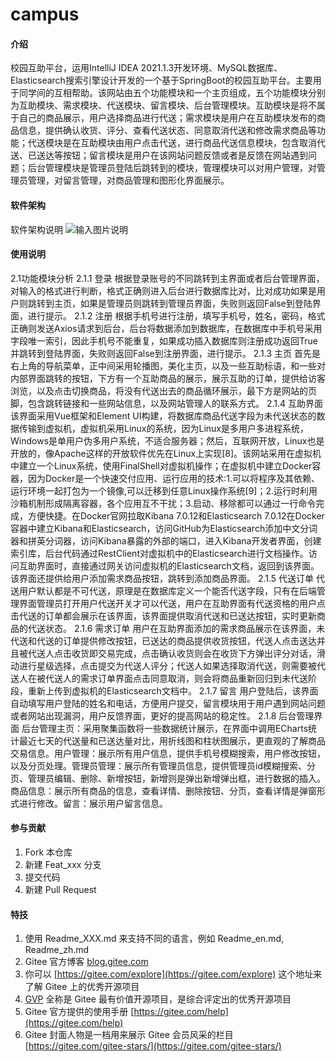 # campus

#### 介绍
校园互助平台，运用IntelliJ IDEA 2021.1.3开发环境、MySQL数据库、Elasticsearch搜索引擎设计开发的一个基于SpringBoot的校园互助平台。主要用于同学间的互相帮助。该网站由五个功能模块和一个主页组成，五个功能模块分别为互助模块、需求模块、代送模块、留言模块、后台管理模块。互助模块是将不属于自己的商品展示，用户选择商品进行代送；需求模块是用户在互助模块发布的商品信息，提供确认收货、评分、查看代送状态、同意取消代送和修改需求商品等功能；代送模块是在互助模块由用户点击代送，进行商品代送信息模块，包含取消代送、已送达等按钮；留言模块是用户在该网站问题反馈或者是反馈在网站遇到问题；后台管理模块是管理员登陆后跳转到的模块，管理模块可以对用户管理，对管理员管理，对留言管理，对商品管理和图形化界面展示。

#### 软件架构
软件架构说明
![输入图片说明](https://images.gitee.com/uploads/images/2022/0606/162853_ff48079e_9708949.png "屏幕截图.png")


#### 使用说明

2.1功能模块分析
2.1.1 登录
	根据登录账号的不同跳转到主界面或者后台管理界面，对输入的格式进行判断，格式正确则进入后台进行数据库比对，比对成功如果是用户则跳转到主页，如果是管理员则跳转到管理员界面，失败则返回False到登陆界面，进行提示。
2.1.2 注册
	根据手机号进行注册，填写手机号，姓名，密码，格式正确则发送Axios请求到后台，后台将数据添加到数据库，在数据库中手机号采用字段唯一索引，因此手机号不能重复，如果成功插入数据库则注册成功返回True并跳转到登陆界面，失败则返回False到注册界面，进行提示。
2.1.3 主页
	首先是右上角的导航菜单，正中间采用轮播图，美化主页，以及一些互助标语，和一些对内部界面跳转的按钮，下方有一个互助商品的展示，展示互助的订单，提供给访客浏览，以及点击切换商品，将没有代送出去的商品循环展示，最下方是网站的页脚，包含跳转链接和一些网站信息，以及网站管理人的联系方式。
2.1.4 互助界面
	该界面采用Vue框架和Element UI构建，将数据库商品代送字段为未代送状态的数据传输到虚拟机，虚拟机采用Linux的系统，因为Linux是多用户多进程系统，Windows是单用户伪多用户系统，不适合服务器；然后，互联网开放，Linux也是开放的，像Apache这样的开放软件优先在Linux上实现[8]。该网站采用在虚拟机中建立一个Linux系统，使用FinalShell对虚拟机操作；在虚拟机中建立Docker容器，因为Docker是一个快速交付应用、运行应用的技术:1.可以将程序及其依赖、运行环境一起打包为一个镜像,可以迁移到任意Linux操作系统[9]；2.运行时利用沙箱机制形成隔离容器，各个应用互不干扰；3.启动、移除都可以通过一行命令完成，方便快捷。在Docker官网拉取Kibana 7.0.12和Elasticsearch 7.0.12在Docker容器中建立Kibana和Elasticsearch，访问GitHub为Elasticsearch添加中文分词器和拼英分词器，访问Kibana暴露的外部的端口，进入Kibana开发者界面，创建索引库，后台代码通过RestClient对虚拟机中的Elasticsearch进行文档操作。访问互助界面时，直接通过网关访问虚拟机的Elasticsearch文档，返回到该界面。该界面还提供给用户添加需求商品按钮，跳转到添加商品界面。
2.1.5 代送订单
	代送用户默认都是不可代送，原理是在数据库定义一个能否代送字段，只有在后端管理界面管理员打开用户代送开关才可以代送，用户在互助界面有代送资格的用户点击代送的订单都会展示在该界面，该界面提供取消代送和已送达按钮，实时更新商品的代送状态。
2.1.6 需求订单
	用户在互助界面添加的需求商品展示在该界面，未代送和代送的订单提供修改按钮，已送达的商品提供收货按钮，代送人点击送达并且被代送人点击收货即交易完成，点击确认收货则会在收货下方弹出评分对话，滑动进行星级选择，点击提交为代送人评分；代送人如果选择取消代送，则需要被代送人在被代送人的需求订单界面点击同意取消，则会将商品重新回归到未代送阶段，重新上传到虚拟机的Elasticsearch文档中。
2.1.7 留言
	用户登陆后，该界面自动填写用户登陆的姓名和电话，方便用户提交，留言模块用于用户遇到网站问题或者网站出现漏洞，用户反馈界面，更好的提高网站的稳定性。
2.1.8 后台管理界面
	后台管理主页：采用聚集函数将一些数据统计展示，在界面中调用ECharts统计最近七天的代送量和已送达量对比，用折线图和柱状图展示，更直观的了解商品交易信息。用户管理：展示所有用户信息，提供手机号模糊搜索，用户修改按钮，以及分页处理。管理员管理：展示所有管理员信息，提供管理员id模糊搜索、分页、管理员编辑、删除、新增按钮，新增则是弹出新增弹出框，进行数据的插入。商品信息：展示所有商品的信息，查看详情、删除按钮、分页，查看详情是弹窗形式进行修改。留言：展示用户留言信息。


#### 参与贡献

1.  Fork 本仓库
2.  新建 Feat_xxx 分支
3.  提交代码
4.  新建 Pull Request


#### 特技

1.  使用 Readme\_XXX.md 来支持不同的语言，例如 Readme\_en.md, Readme\_zh.md
2.  Gitee 官方博客 [blog.gitee.com](https://blog.gitee.com)
3.  你可以 [https://gitee.com/explore](https://gitee.com/explore) 这个地址来了解 Gitee 上的优秀开源项目
4.  [GVP](https://gitee.com/gvp) 全称是 Gitee 最有价值开源项目，是综合评定出的优秀开源项目
5.  Gitee 官方提供的使用手册 [https://gitee.com/help](https://gitee.com/help)
6.  Gitee 封面人物是一档用来展示 Gitee 会员风采的栏目 [https://gitee.com/gitee-stars/](https://gitee.com/gitee-stars/)
